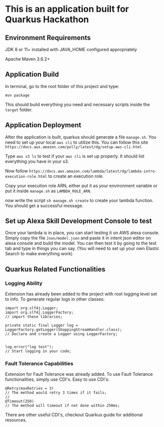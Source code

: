 # This is an application built for Quarkus Hackathon

## Environment Requirements

JDK 8 or 11+ installed with JAVA_HOME configured appropriately

Apache Maven 3.6.2+

## Application Build

In terminal, go to the root folder of this project and type:

``mvn package``

This should build everything you need and necessary scripts inside the `target` folder.

## Application Deployment

After the application is built, quarkus should generate a file `manage.sh`.
You need to set up your local `aws cli` to utilize this. You can follow this site `https://docs.aws.amazon.com/polly/latest/dg/setup-aws-cli.html`

Type `aws s3 ls` to test if your `aws cli` is set up properly. It should list everything you have in your s3.

Now follow `https://docs.aws.amazon.com/lambda/latest/dg/lambda-intro-execution-role.html` to create an execution role.

Copy your execution role ARN, either put it as your environment variable or put it inside `manage.sh` as `LAMBDA_ROLE_ARN`.

now write the script `sh manage.sh create` to create your lambda function.
You should get a successful message.

## Set up Alexa Skill Development Console to test

Once your lambda is in place, you can start testing it on AWS alexa console.
Simply copy the file `Json/model.json` and paste it in intent json editor on alexa console and build the model.
You can then test it by going to the test tab and type in things you can say.
(You will need to set up your own Elastic Search to make everything work)

## Quarkus Related Functionalities

### Logging Ability
Extension has already been added to the project with root logging level set to info.
To generate regular logs in other classes:

```$xslt
import org.slf4j.Logger;
import org.slf4j.LoggerFactory;
// import these libraries;

private static final Logger log = LoggerFactory.getLogger(ShoppingStreamHandler.class);
// Declare and create a Logger using LoggerFactory;


log.error("log test");
// Start logging in your code;
```

### Fault Tolerance Capabilities
Extension for Fault Tolerance was already added. To use Fault Tolerance functionalities, simply use CDI's.
Easy to use CDI's:
```$xslt
@Retry(maxRetries = 3)
// The method would retry 3 times if it fails;
// 
@Timeout(250)
// The method will timeout if not done within 250ms;
```

There are other useful CDI's, checkout Quarkus guide for additional resources.
